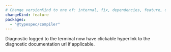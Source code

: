 ```yaml
---
# Change versionKind to one of: internal, fix, dependencies, feature, deprecation, breaking
changeKind: feature
packages:
  - "@typespec/compiler"
---
```


Diagnostic logged to the terminal now have clickable hyperlink to the diagnostic documentation url if applicable.
